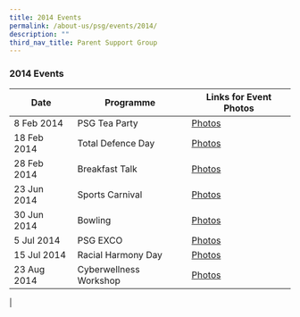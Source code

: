 ```yaml
---
title: 2014 Events
permalink: /about-us/psg/events/2014/
description: ""
third_nav_title: Parent Support Group
---
```


### **2014 Events**

| Date | Programme | Links for Event Photos |
|---|---|---|
| 8 Feb 2014 | PSG Tea Party | [Photos](https://staging.d1ph2u5puaqsvh.amplifyapp.com/about-us/psg/event-photos/2014/tea-party/) |
| 18 Feb 2014 | Total Defence Day | [Photos](https://staging.d1ph2u5puaqsvh.amplifyapp.com/about-us/psg/event-photos/2014/total-defence-day/) |
| 28 Feb 2014 | Breakfast Talk | [Photos](https://staging.d1ph2u5puaqsvh.amplifyapp.com/about-us/psg/event-photos/2014/breakfast-talk/) |
| 23 Jun 2014 | Sports Carnival | [Photos](https://staging.d1ph2u5puaqsvh.amplifyapp.com/about-us/psg/event-photos/2014/sports-carnival/) |
| 30 Jun 2014 | Bowling | [Photos](https://staging.d1ph2u5puaqsvh.amplifyapp.com/about-us/psg/event-photos/2014/bowling/) |
| 5 Jul 2014 | PSG EXCO | [Photos](https://staging.d1ph2u5puaqsvh.amplifyapp.com/about-us/psg/event-photos/2014/exco-meeting/) |
| 15 Jul 2014 | Racial Harmony Day | [Photos](https://staging.d1ph2u5puaqsvh.amplifyapp.com/about-us/psg/event-photos/2014/rhd/) |
| 23 Aug 2014 | Cyberwellness Workshop | [Photos](https://staging.d1ph2u5puaqsvh.amplifyapp.com/about-us/psg/event-photos/2014/cyberwellness-workshop/) |
|